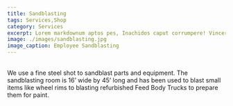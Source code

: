 ```yaml
---
title: Sandblasting
tags: Services,Shop
category: Services
excerpt: Lorem markdownum aptos pes, Inachidos caput corrumpere! Vincere ferocia arva.
image: ./images/sandblasting.jpg
image_caption: Employee Sandblasting
---
```

<br>
We use a fine steel shot to sandblast parts and equipment. The sandblasting room is 16’ wide by 45’ long and has been used to blast small items like wheel rims to blasting refurbished Feed Body Trucks to prepare them for paint.